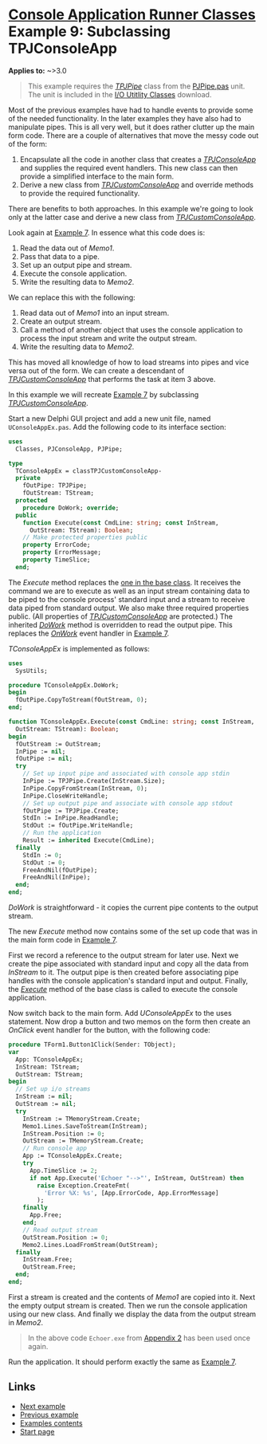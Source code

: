 # [Console Application Runner Classes](../../index.md) Example 9: Subclassing TPJConsoleApp

**Applies to:** ~>3.0

> This example requires the [_TPJPipe_](../../../IOUtils/1/API/TPJPipe.md) class from the [PJPipe.pas](../../../IOUtils/1/API/PJPipe.md) unit. The unit is included in the [I/O Utitlity Classes](https://delphidabbler.com/software/ioutils) download.

Most of the previous examples have had to handle events to provide some of the needed functionality. In the later examples they have also had to manipulate pipes. This is all very well, but it does rather clutter up the main form code. There are a couple of alternatives that move the messy code out of the form:

1. Encapsulate all the code in another class that creates a [_TPJConsoleApp_](../API/TPJConsoleApp.md) and supplies the required event handlers. This new class can then provide a simplified interface to the main form.
2. Derive a new class from [_TPJCustomConsoleApp_](../API/TPJCustomConsoleApp.md) and override methods to provide the required functionality.

There are benefits to both approaches. In this example we're going to look only at the latter case and derive a new class from [_TPJCustomConsoleApp_](../API/TPJCustomConsoleApp.md).

Look again at [Example 7](../Examples/Example7.md). In essence what this code does is:

1. Read the data out of _Memo1_.
2. Pass that data to a pipe.
3. Set up an output pipe and stream.
4. Execute the console application.
5. Write the resulting data to _Memo2_.

We can replace this with the following:

1. Read data out of _Memo1_ into an input stream.
2. Create an output stream.
3. Call a method of another object that uses the console application to process the input stream and write the output stream.
4. Write the resulting data to _Memo2_.

This has moved all knowledge of how to load streams into pipes and vice versa out of the form. We can create a descendant of [_TPJCustomConsoleApp_](../API/TPJCustomConsoleApp.md) that performs the task at item 3 above.

In this example we will recreate [Example 7](../Examples/Example7.md) by subclassing [_TPJCustomConsoleApp_](../API/TPJCustomConsoleApp.md).

Start a new Delphi GUI project and add a new unit file, named `UConsoleAppEx.pas`. Add the following code to its interface section:

```pascal
uses
  Classes, PJConsoleApp, PJPipe;

type
  TConsoleAppEx = classTPJCustomConsoleApp-
  private
    fOutPipe: TPJPipe;
    fOutStream: TStream;
  protected
    procedure DoWork; override;
  public
    function Execute(const CmdLine: string; const InStream,
      OutStream: TStream): Boolean;
    // Make protected properties public
    property ErrorCode;
    property ErrorMessage;
    property TimeSlice;
  end;
```

The _Execute_ method replaces the [one in the base class](../API/TPJCustomConsoleApp-Execute.md). It receives the command we are to execute as well as an input stream containing data to be piped to the console process' standard input and a stream to receive data piped from standard output. We also make three required properties public. (All properties of [_TPJCustomConsoleApp_](../API/TPJCustomConsoleApp.md) are protected.) The inherited [_DoWork_](../API/TPJCustomConsoleApp-DoWork.md) method is overridden to read the output pipe. This replaces the [_OnWork_](../API/TPJCustomConsoleApp-OnWork.md) event handler in [Example 7](../Examples/Example7.md).

_TConsoleAppEx_ is implemented as follows:

```pascal
uses
  SysUtils;

procedure TConsoleAppEx.DoWork;
begin
  fOutPipe.CopyToStream(fOutStream, 0);
end;

function TConsoleAppEx.Execute(const CmdLine: string; const InStream,
  OutStream: TStream): Boolean;
begin
  fOutStream := OutStream;
  InPipe := nil;
  fOutPipe := nil;
  try
    // Set up input pipe and associated with console app stdin
    InPipe := TPJPipe.Create(InStream.Size);
    InPipe.CopyFromStream(InStream, 0);
    InPipe.CloseWriteHandle;
    // Set up output pipe and associate with console app stdout
    fOutPipe := TPJPipe.Create;
    StdIn := InPipe.ReadHandle;
    StdOut := fOutPipe.WriteHandle;
    // Run the application
    Result := inherited Execute(CmdLine);
  finally
    StdIn := 0;
    StdOut := 0;
    FreeAndNil(fOutPipe);
    FreeAndNil(InPipe);
  end;
end;
```

_DoWork_ is straightforward - it copies the current pipe contents to the output stream.

The new _Execute_ method now contains some of the set up code that was in the main form code in [Example 7](../Examples/Example7.md).

First we record a reference to the output stream for later use. Next we create the pipe associated with standard input and copy all the data from _InStream_ to it. The output pipe is then created before associating pipe handles with the console application's standard input and output. Finally, the [_Execute_](../API/TPJCustomConsoleApp-Execute.md) method of the base class is called to execute the console application.

Now switch back to the main form. Add _UConsoleAppEx_ to the uses statement. Now drop a button and two memos on the form then create an _OnClick_ event handler for the button, with the following code:

```pascal
procedure TForm1.Button1Click(Sender: TObject);
var
  App: TConsoleAppEx;
  InStream: TStream;
  OutStream: TStream;
begin
  // Set up i/o streams
  InStream := nil;
  OutStream := nil;
  try
    InStream := TMemoryStream.Create;
    Memo1.Lines.SaveToStream(InStream);
    InStream.Position := 0;
    OutStream := TMemoryStream.Create;
    // Run console app
    App := TConsoleAppEx.Create;
    try
      App.TimeSlice := 2;
      if not App.Execute('Echoer "-->"', InStream, OutStream) then
        raise Exception.CreateFmt(
          'Error %X: %s', [App.ErrorCode, App.ErrorMessage]
        );
    finally
      App.Free;
    end;
    // Read output stream
    OutStream.Position := 0;
    Memo2.Lines.LoadFromStream(OutStream);
  finally
    InStream.Free;
    OutStream.Free;
  end;
end;
```

First a stream is created and the contents of _Memo1_ are copied into it. Next the empty output stream is created. Then we run the console application using our new class. And finally we display the data from the output stream in _Memo2_.

> In the above code `Echoer.exe` from [Appendix 2](../Appendices/Appendix2.md) has been used once again.

Run the application. It should perform exactly the same as [Example 7](../Examples/Example7.md).

## Links

* [Next example](./Example10.md)
* [Previous example](./Example8.md)
* [Examples contents](../Examples.md)
* [Start page](../../index.md)
